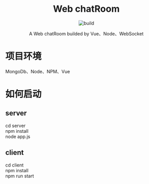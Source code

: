 <div align="center">

# Web chatRoom

![build](https://travis-ci.org/YeomanLi/WebIM.svg?branch=master)

A Web chatRoom builded by Vue、Node、WebSocket

</div>  

# 项目环境  
MongoDb、Node、NPM、Vue  

# 如何启动  

## server  
cd server  
npm install  
node app.js  

## client  
cd client  
npm install  
npm run start

